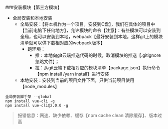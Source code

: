###安装模块【第三方模块】
- 全局安装和本地安装
    - 全局安装：【将本机作为一个项目，安装到C盘】，我们在具体的项目中【当前电脑下任何地方】，允许模块的命令【注意】：有些模块可以安装到全局，也可以安装到本地，webpack【最好安装到本地，这样git上的模块清单就可以供下载相对应的webpack版本】
        - 跑环境：
            - 推：本地向git云端推送代码的时候，取消模块的推送【.gitignore忽略文件】；
            - 拉：从git云端下载相对应的模块清单【package.json】执行命令【npm install /yarn install】进行安装
    - 本地安装：安装到当前的项目文件下面，只供当前项目使用【node_modules】
```
全局安装脚手架 --global
npm install vue-cli -g
npm install vue-cli@2.0.0 -g
```
> 报错信息：网速、缺少依赖、缓存【npm cache clean 清除缓存】、版本过高